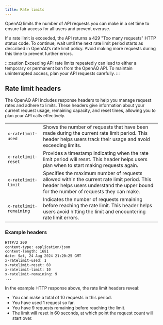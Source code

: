 ```yaml
---
title: Rate limits
---
```


OpenAQ limits the number of API requests you can make in a set time to ensure
fair access for all users and prevent overuse.

If a rate limit is exceeded, the API returns a 429 "Too many requests" HTTP status
code. To continue, wait until the next rate limit period starts as described in
OpenAQ’s rate limit policy. Avoid making more requests during this time to 
prevent further errors.

:::caution
Exceeding API rate limits repeatedly can lead to either a temporary or permanent
ban from the OpenAQ API. To maintain uninterrupted access, plan your API
requests carefully.
:::

## Rate limit headers

The OpenAQ API includes response headers to help you manage request rates and
adhere to limits. These headers give information about your current request
usage, remaining capacity, and reset times, allowing you to plan your API calls
effectively.

<table>
  <tbody>
    <tr>
      <td style="white-space: nowrap;"><code>x-ratelimit-used</code></td>
      <td>Shows the number of requests that have been made during the current
      rate limit period. This header helps users track their usage and avoid
      exceeding limits.</td>
    </tr>
    <tr>
      <td style="white-space: nowrap;"><code>x-ratelimit-reset</code></td>
      <td>Provides a timestamp indicating when the rate limit period will reset.
      This header helps users plan when to start making requests again.</td>
    </tr>
    <tr>
      <td style="white-space: nowrap;"><code>x-ratelimit-limit</code></td>
      <td>Specifies the maximum number of requests allowed within the current
      rate limit period. This header helps users understand the upper bound for 
      the number of requests they can make.</td>
    </tr>
    <tr>
      <td style="white-space: nowrap;"><code>x-ratelimit-remaining</code></td>
      <td>Indicates the number of requests remaining before reaching the rate
      limit. This header helps users avoid hitting the limit and encountering
      rate limit errors.</td>
    </tr>
  </tbody>
</table>

### Example headers

```sh {5-8}
HTTP/2 200 
content-type: application/json
content-length: 1681
date: Sat, 24 Aug 2024 21:20:25 GMT
x-ratelimit-used: 1
x-ratelimit-reset: 60
x-ratelimit-limit: 10
x-ratelimit-remaining: 9
...
```

In the example HTTP response above, the rate limit headers reveal:

* You can make a total of 10 requests in this period.
* You have used 1 request so far.
* You have 9 requests remaining before reaching the limit.
* The limit will reset in 60 seconds, at which point the request count will
start over.
